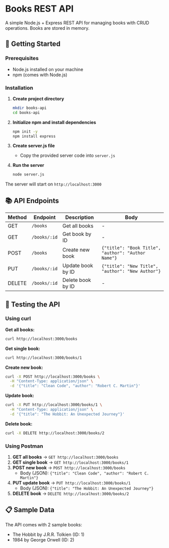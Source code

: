 # Books REST API

A simple Node.js + Express REST API for managing books with CRUD operations. Books are stored in memory.

## 🚀 Getting Started

### Prerequisites
- Node.js installed on your machine
- npm (comes with Node.js)

### Installation

1. **Create project directory**
   ```bash
   mkdir books-api
   cd books-api
   ```

2. **Initialize npm and install dependencies**
   ```bash
   npm init -y
   npm install express
   ```

3. **Create server.js file**
   - Copy the provided server code into `server.js`

4. **Run the server**
   ```bash
   node server.js
   ```

The server will start on `http://localhost:3000`

## 📚 API Endpoints

| Method | Endpoint | Description | Body |
|--------|----------|-------------|------|
| GET | `/books` | Get all books | - |
| GET | `/books/:id` | Get book by ID | - |
| POST | `/books` | Create new book | `{"title": "Book Title", "author": "Author Name"}` |
| PUT | `/books/:id` | Update book by ID | `{"title": "New Title", "author": "New Author"}` |
| DELETE | `/books/:id` | Delete book by ID | - |

## 🧪 Testing the API

### Using curl

**Get all books:**
```bash
curl http://localhost:3000/books
```

**Get single book:**
```bash
curl http://localhost:3000/books/1
```

**Create new book:**
```bash
curl -X POST http://localhost:3000/books \
  -H "Content-Type: application/json" \
  -d '{"title": "Clean Code", "author": "Robert C. Martin"}'
```

**Update book:**
```bash
curl -X PUT http://localhost:3000/books/1 \
  -H "Content-Type: application/json" \
  -d '{"title": "The Hobbit: An Unexpected Journey"}'
```

**Delete book:**
```bash
curl -X DELETE http://localhost:3000/books/2
```

### Using Postman

1. **GET all books** → `GET http://localhost:3000/books`
2. **GET single book** → `GET http://localhost:3000/books/1`
3. **POST new book** → `POST http://localhost:3000/books`
   - Body (JSON): `{"title": "Clean Code", "author": "Robert C. Martin"}`
4. **PUT update book** → `PUT http://localhost:3000/books/1`
   - Body (JSON): `{"title": "The Hobbit: An Unexpected Journey"}`
5. **DELETE book** → `DELETE http://localhost:3000/books/2`

## 📋 Sample Data

The API comes with 2 sample books:
- The Hobbit by J.R.R. Tolkien (ID: 1)
- 1984 by George Orwell (ID: 2)

